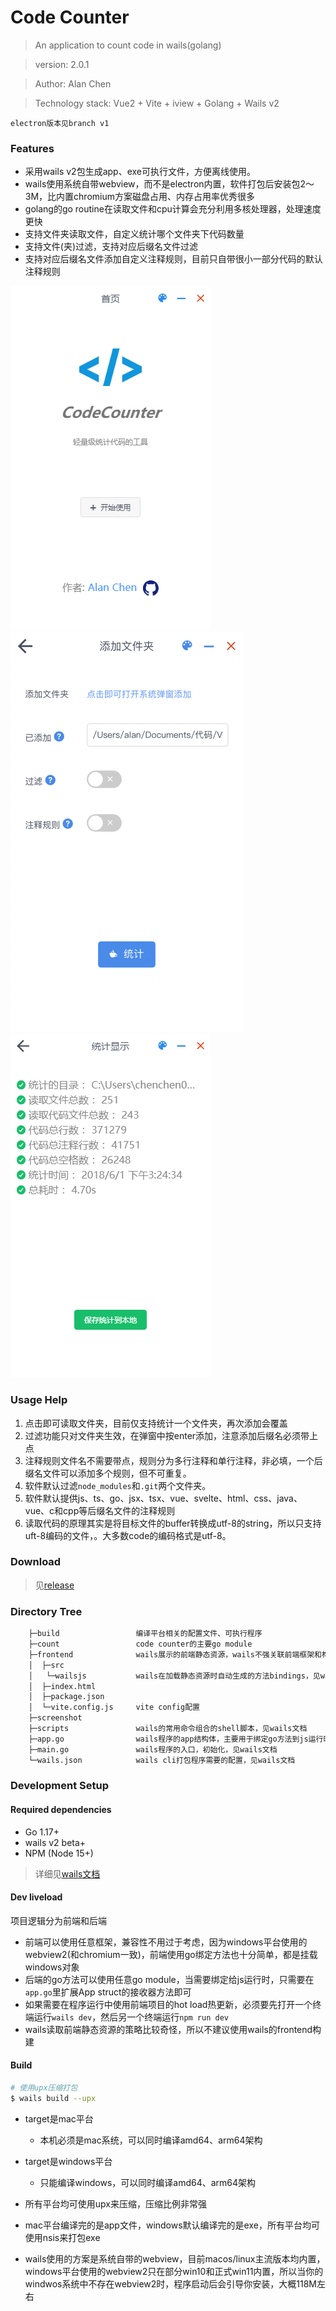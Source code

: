 # Code Counter

> An application to count code in wails(golang)

> version:  2.0.1

> Author:  Alan Chen

> Technology stack:  Vue2 + Vite + iview + Golang + Wails v2

`electron版本见branch v1`

### Features
 * 采用wails v2包生成app、exe可执行文件，方便离线使用。
 * wails使用系统自带webview，而不是electron内置，软件打包后安装包2～3M，比内置chromium方案磁盘占用、内存占用率优秀很多
 * golang的go routine在读取文件和cpu计算会充分利用多核处理器，处理速度更快
 * 支持文件夹读取文件，自定义统计哪个文件夹下代码数量
 * 支持文件(夹)过滤，支持对应后缀名文件过滤
 * 支持对应后缀名文件添加自定义注释规则，目前只自带很小一部分代码的默认注释规则

![](./screenshot/screenshot1.png)
![](./screenshot/screenshot2.png)
![](./screenshot/screenshot3.png)

### Usage Help
 1. 点击即可读取文件夹，目前仅支持统计一个文件夹，再次添加会覆盖
 2. 过滤功能只对文件夹生效，在弹窗中按enter添加，注意添加后缀名必须带上点
 3. 注释规则文件名不需要带点，规则分为多行注释和单行注释，非必填，一个后缀名文件可以添加多个规则，但不可重复。
 4. 软件默认过滤`node_modules`和`.git`两个文件夹。
 5. 软件默认提供js、ts、go、jsx、tsx、vue、svelte、html、css、java、vue、c和cpp等后缀名文件的注释规则
 6. 读取代码的原理其实是将目标文件的buffer转换成utf-8的string，所以只支持uft-8编码的文件，。大多数code的编码格式是utf-8。

### Download
> 见[release](https://github.com/alanchenchen/CodeCounter/releases)
 
### Directory Tree
``` bash
    ├─build                 编译平台相关的配置文件、可执行程序
    ├─count                 code counter的主要go module
    ├─frontend              wails展示的前端静态资源，wails不强关联前端框架和构建工具
    │  ├─src
    │   └─wailsjs           wails在加载静态资源时自动生成的方法bindings，见wails文档
    │  ├─index.html
    │  ├─package.json
    │  └─vite.config.js     vite config配置
    ├─screenshot  
    ├─scripts               wails的常用命令组合的shell脚本，见wails文档
    ├─app.go                wails程序的app结构体，主要用于绑定go方法到js运行时，见wails文档
    ├─main.go               wails程序的入口，初始化，见wails文档
    └─wails.json            wails cli打包程序需要的配置，见wails文档
```

### Development Setup
#### Required dependencies
- Go 1.17+
- wails v2 beta+
- NPM (Node 15+)
> 详细见[wails文档](https://wails.io/zh-Hans/docs/gettingstarted/installation)

#### Dev liveload
项目逻辑分为前端和后端
- 前端可以使用任意框架，兼容性不用过于考虑，因为windows平台使用的webview2(和chromium一致)，前端使用go绑定方法也十分简单，都是挂载windows对象
- 后端的go方法可以使用任意go module，当需要绑定给js运行时，只需要在`app.go`里扩展App struct的接收器方法即可
- 如果需要在程序运行中使用前端项目的hot load热更新，必须要先打开一个终端运行`wails dev`，然后另一个终端运行`npm run dev`
- wails读取前端静态资源的策略比较奇怪，所以不建议使用wails的frontend构建

#### Build
```bash
# 使用upx压缩打包
$ wails build --upx
```
- target是mac平台
    - 本机必须是mac系统，可以同时编译amd64、arm64架构
- target是windows平台
    - 只能编译windows，可以同时编译amd64、arm64架构

- 所有平台均可使用upx来压缩，压缩比例非常强
- mac平台编译完的是app文件，windows默认编译完的是exe，所有平台均可使用nsis来打包exe
- wails使用的方案是系统自带的webview，目前macos/linux主流版本均内置，windows平台使用的webview2只在部分win10和正式win11内置，所以当你的windwos系统中不存在webview2时，程序启动后会引导你安装，大概118M左右
